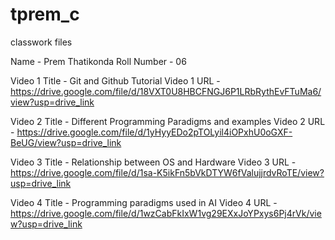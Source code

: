 # tprem_c
classwork files

Name - Prem Thatikonda
Roll Number - 06

Video 1 Title - Git and Github Tutorial
Video 1 URL - https://drive.google.com/file/d/18VXT0U8HBCFNGJ6P1LRbRythEvFTuMa6/view?usp=drive_link

Video 2 Title - Different Programming Paradigms and examples
Video 2 URL - https://drive.google.com/file/d/1yHyyEDo2pTOLyil4iOPxhU0oGXF-BeUG/view?usp=drive_link

Video 3 Title - Relationship between OS and Hardware
Video 3 URL - https://drive.google.com/file/d/1sa-K5ikFn5bVkDTYW6fValujjrdvRoTE/view?usp=drive_link

Video 4 Title - Programming paradigms used in AI
Video 4 URL - https://drive.google.com/file/d/1wzCabFkIxW1vg29EXxJoYPxys6Pj4rVk/view?usp=drive_link